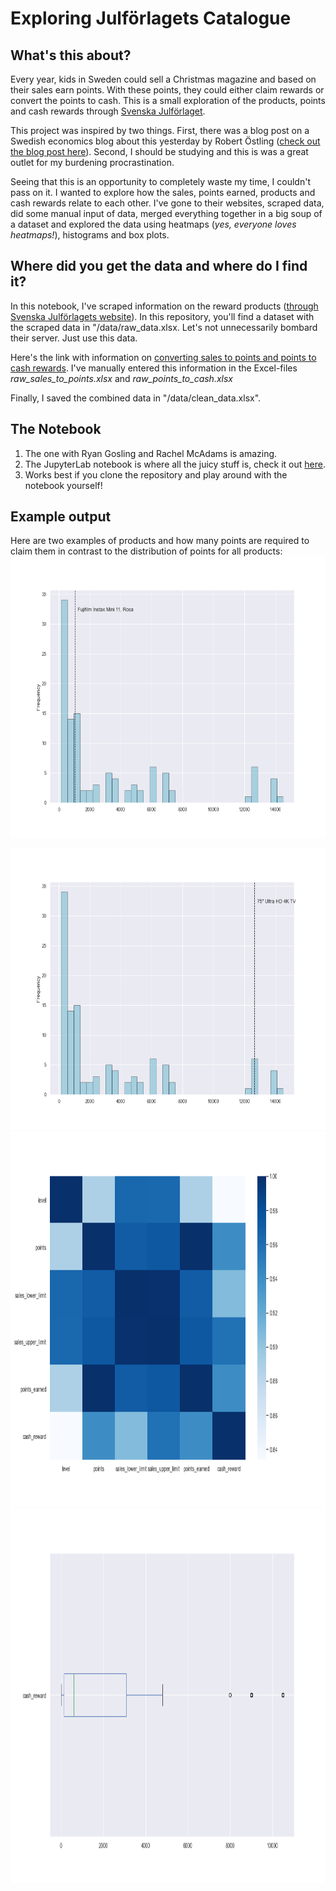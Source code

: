 # Exploring Julförlagets Catalogue


## What's this about?

Every year, kids in Sweden could sell a Christmas magazine and based on their sales earn points. With these points, they could either claim rewards or convert the points to cash. This is a small exploration of the products, points and cash rewards through [Svenska Julförlaget](https://julforlaget.se/jultidningar/premier/).

This project was inspired by two things. First, there was a blog post on a Swedish economics blog about this yesterday by Robert Östling ([check out the blog post here](https://ekonomistas.se/2021/11/16/kop-julklappar-till-hela-slakten-utan-att-betala-en-krona/)). Second, I should be studying and this is was a great outlet for my burdening procrastination.

Seeing that this is an opportunity to completely waste my time, I couldn't pass on it. I wanted to explore how the sales, points earned, products and cash rewards relate to each other.
I've gone to their websites, scraped data, did some manual input of data, merged everything together in a big soup of a dataset and explored the data using heatmaps (*yes, everyone loves heatmaps!*), histograms and box plots.

## Where did you get the data and where do I find it?

In this notebook, I've scraped information on the reward products ([through Svenska Julförlagets website](https://julforlaget.se/jultidningar/premier/)). In this repository, you'll find a dataset with the scraped data in "/data/raw_data.xlsx. Let's not unnecessarily bombard their server. Just use this data.

Here's the link with information on [converting sales to points and points to cash rewards](https://julforlaget.se/userfiles/attachments/2021/Folder_tabellen_2021_web_SE.pdf). I've manually entered this information in the Excel-files *raw_sales_to_points.xlsx* and *raw_points_to_cash.xlsx*

Finally, I saved the combined data in "/data/clean_data.xlsx".

## The Notebook
1. The one with Ryan Gosling and Rachel McAdams is amazing.
2. The JupyterLab notebook is where all the juicy stuff is, check it out [here](https://github.com/MarcosDemetry/scraping_julforlaget/blob/master/EDA_julforlag.ipynb).
3. Works best if you clone the repository and play around with the notebook yourself!

## Example output
Here are two examples of products and how many points are required to claim them in contrast to the distribution of points for all products:
<img src="https://github.com/MarcosDemetry/scraping_julforlaget/blob/master/output/figs_inspecting_row_nr/fig_points_in_hist_for_row_50.png" width="600" height="450" />

<img src="https://github.com/MarcosDemetry/scraping_julforlaget/blob/master/output/figs_inspecting_row_nr/fig_points_in_hist_for_row_100.png" width="600" height="450" />

<img src="https://github.com/MarcosDemetry/scraping_julforlaget/blob/master/output/1_heatmap.png" width="600" height="600" />

<img src="https://github.com/MarcosDemetry/scraping_julforlaget/blob/master/output/5_cash_reward_boxplot.png" width="600" height="600" />

